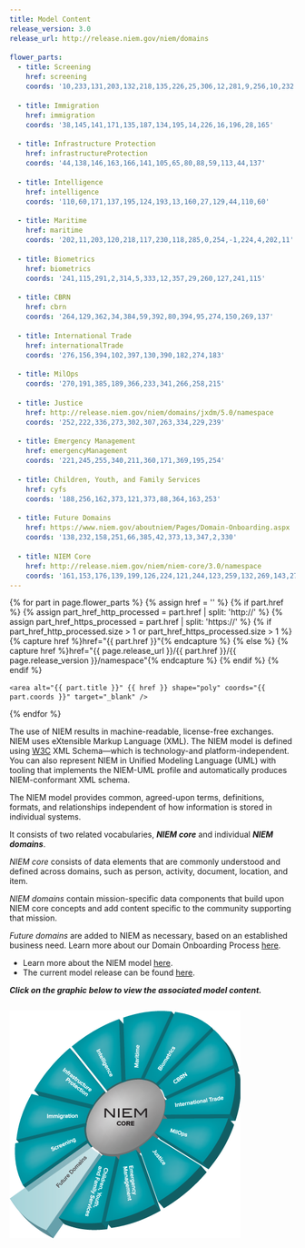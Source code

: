 ```yaml
---
title: Model Content
release_version: 3.0
release_url: http://release.niem.gov/niem/domains

flower_parts:
  - title: Screening
    href: screening
    coords: '10,233,131,203,132,218,135,226,25,306,12,281,9,256,10,232'

  - title: Immigration
    href: immigration
    coords: '38,145,141,171,135,187,134,195,14,226,16,196,28,165'

  - title: Infrastructure Protection
    href: infrastructureProtection
    coords: '44,138,146,163,166,141,105,65,80,88,59,113,44,137'

  - title: Intelligence
    href: intelligence
    coords: '110,60,171,137,195,124,193,13,160,27,129,44,110,60'

  - title: Maritime
    href: maritime
    coords: '202,11,203,120,218,117,230,118,285,0,254,-1,224,4,202,11'

  - title: Biometrics
    href: biometrics
    coords: '241,115,291,2,314,5,333,12,357,29,260,127,241,115'

  - title: CBRN
    href: cbrn
    coords: '264,129,362,34,384,59,392,80,394,95,274,150,269,137'

  - title: International Trade
    href: internationalTrade
    coords: '276,156,394,102,397,130,390,182,274,183'

  - title: MilOps
    coords: '270,191,385,189,366,233,341,266,258,215'

  - title: Justice
    href: http://release.niem.gov/niem/domains/jxdm/5.0/namespace
    coords: '252,222,336,273,302,307,263,334,229,239'

  - title: Emergency Management
    href: emergencyManagement
    coords: '221,245,255,340,211,360,171,369,195,254'

  - title: Children, Youth, and Family Services
    href: cyfs
    coords: '188,256,162,373,121,373,88,364,163,253'

  - title: Future Domains
    href: https://www.niem.gov/aboutniem/Pages/Domain-Onboarding.aspx
    coords: '138,232,158,251,66,385,42,373,13,347,2,330'

  - title: NIEM Core
    href: http://release.niem.gov/niem/niem-core/3.0/namespace
    coords: '161,153,176,139,199,126,224,121,244,123,259,132,269,143,273,157,273,169,270,185,263,200,252,216,239,229,221,242,203,249,185,253,171,252,157,246,146,237,139,225,136,213,135,202,142,180,152,164'
---
```


<map name="flower-model-map" id="flower-model-map">
  {% for part in page.flower_parts %}
    {% assign href = '' %}
    {% if part.href %}
      {% assign part_href_http_processed = part.href | split: 'http://' %}
      {% assign part_href_https_processed = part.href | split: 'https://' %}
      {% if part_href_http_processed.size > 1 or part_href_https_processed.size > 1 %}
        {% capture href %}href="{{ part.href }}"{% endcapture %}
      {% else %}
        {% capture href %}href="{{ page.release_url }}/{{ part.href }}/{{ page.release_version }}/namespace"{% endcapture %}
      {% endif %}
    {% endif %}

    <area alt="{{ part.title }}" {{ href }} shape="poly" coords="{{ part.coords }}" target="_blank" />
  {% endfor %}
</map>

The use of NIEM results in machine-readable, license-free exchanges. NIEM uses eXtensible Markup Language (XML). The NIEM model is defined using [W3C](http://www.w3.org/standards/xml/) XML Schema&mdash;which is technology-and platform-independent. You can also represent NIEM in Unified Modeling Language (UML) with tooling that implements the NIEM-UML profile and automatically produces NIEM-conformant XML schema.

The NIEM model provides common, agreed-upon terms, definitions, formats, and relationships independent of how information is stored in individual systems.

It consists of two related vocabularies, ***NIEM core*** and individual ***NIEM domains***.

*NIEM core* consists of data elements that are commonly understood and defined across domains, such as person, activity, document, location, and item.

*NIEM domains* contain mission-specific data components that build upon NIEM core concepts and add content specific to the community supporting that mission.

*Future domains* are added to NIEM as necessary, based on an established business need. Learn more about our Domain Onboarding Process [here](https://www.niem.gov/aboutniem/Pages/Domain-Onboarding.aspx).

* Learn more about the NIEM model [here](https://www.niem.gov/technical/Pages/The-Model.aspx).
* The current model release can be found [here](http://release.niem.gov/).

***Click on the graphic below to view the associated model content.***

<p style="margin-top: 2em;">
  <img src="./assets/flower-model.png" alt="Flower Model" height="400" width="407" id="flower-model" usemap="#flower-model-map" />
</p>

<script>
$(function() {
  var flowerBase,
      flowerBaseDimensions,
      flowerHover,
      flowerMap,
      flowerOverlay,
      flowerWrap;

  flowerBase = $('#flower-model');
  flowerBaseDimensions = {
    width: flowerBase.attr('width'),
    height: flowerBase.attr('height')
  };

  flowerMap = $(flowerBase.attr('usemap'));

  flowerOverlay = $('<img />', {
    width: flowerBaseDimensions.width,
    height: flowerBaseDimensions.height,
    src: './assets/transparent.png',
    usemap: flowerBase.attr('usemap')
  }).css({
    position: 'absolute',
    left: 0,
    top: 0,
    'z-index': 2
  });

  flowerHover = $('<img />', {
    src: './assets/flower-model-hover.png',
    width: flowerBaseDimensions.width
  }).css({
    position: 'absolute',
    left: 0,
    top: 0,
    'z-index': 1,
    display: 'none',
  });

  flowerWrap = flowerBase.wrapAll('<div />')
    .parent()
    .css({
      height: flowerBaseDimensions.height,
      width: flowerBaseDimensions.width,
      position: 'relative',
      overflow: 'hidden',
    });

  $('area', flowerMap).hover(function() {
    var offset;

    offset = $(this).index() * flowerBaseDimensions.height * -1;

    flowerHover
      .stop(true, true)
      .css('top', offset)
      .fadeIn();
  }, function() {
    flowerHover
      .fadeOut({
        queue: false,
        complete: function() {
          flowerHover.css('top', 0);
        }
      });
  });

  flowerWrap
    .prepend(flowerHover)
    .prepend(flowerOverlay);

  flowerBase.removeAttr('usemap');
});
</script>
